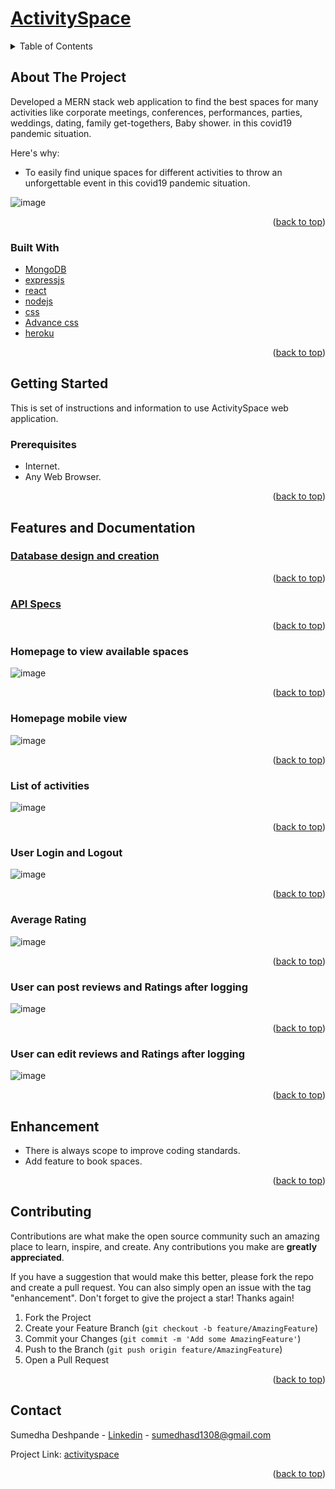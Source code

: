 <div id="top"></div>

# [ActivitySpace](https://activityspace.herokuapp.com/)<br>
<!-- TABLE OF CONTENTS -->
<details>
  <summary>Table of Contents</summary>
  <ol>
    <li>
      <a href="#about-the-project">About The Project</a>
      <ul>
        <li><a href="#built-with">Built With</a></li>
      </ul>
    </li>
    <li>
      <a href="#getting-started">Getting Started</a>
      <ul>
        <li><a href="#prerequisites">Prerequisites</a></li>
        <li>
            <details>
               <summary><a href="#features">Features and Documentation</a></summary>
                  <ul>
		     <li><a href="#Database-design-and-creation">Database design and creation</a></li>
		     <li><a href="#API-Specs">API Specs</a></li>
                     <li><a href="#Homepage-to-view-available-spaces">Homepage to view available spaces</a></li>
                     <li><a href="#Homepage-mobile-view">Homepage mobile view</a></li>
                     <li><a href="#List-of-activities">List of activities</a></li>
		     <li><a href="#User-Login-and-Logout">User Login and Logout</a></li>
		     <li><a href="#Average-Rating">Average Rating</a></li>
		     <li><a href="#User-can-post-reviews-and-Ratings-after-logging">User can post reviews and Ratings after logging</a></li>
		     <li><a href="#User-can-edit-reviews-and-Ratings-after-logging">User can edit reviews and Ratings after logging</a></li>
                  </ul>
            </details>
	</li>		
      </ul>
    </li>
    <li><a href="#Enhancement">Enhancement</a></li>
    <li><a href="#contributing">Contributing</a></li>
    <li><a href="#contact">Contact</a></li>
  </ol>
</details>


<!-- ABOUT THE PROJECT -->
## About The Project

Developed a MERN stack web application to find the best spaces for many activities like corporate meetings, conferences, performances, parties, weddings, dating, family get-togethers, Baby shower. in this covid19 pandemic situation.

Here's why:
* To easily find unique spaces for different activities to throw an unforgettable event in this covid19 pandemic situation.

![image](https://github.com/sumedha1308/activityspace/blob/review_rating/public/Screenshots/Homepage-desktop.jpg)

<p align="right">(<a href="#top">back to top</a>)</p>


### Built With

* [MongoDB](https://www.mongodb.com/)
* [expressjs](http://expressjs.com/)
* [react](https://reactjs.org/)
* [nodejs](https://nodejs.org/en/docs/)
* [css](https://devdocs.io/css/)
* [Advance css](https://css-tricks.com/snippets/css/)
* [heroku](https://dashboard.heroku.com/login)

<p align="right">(<a href="#top">back to top</a>)</p>

<!-- GETTING STARTED -->
## Getting Started

This is set of instructions and information to use ActivitySpace web application.

### Prerequisites

* Internet.
* Any Web Browser.

<p align="right">(<a href="#top">back to top</a>)</p>

## Features and Documentation

### [Database design and creation](https://github.com/sumedha1308/activityspace/blob/master/documentation/db-design.md)<br>

<p align="right">(<a href="#top">back to top</a>)</p>

### [API Specs](https://github.com/sumedha1308/activityspace/blob/master/documentation/api-specs.md)<br>

<p align="right">(<a href="#top">back to top</a>)</p>

### Homepage to view available spaces

![image](https://github.com/sumedha1308/activityspace/blob/review_rating/public/Screenshots/Homapage-date.jpg)

<p align="right">(<a href="#top">back to top</a>)</p>

### Homepage mobile view

![image](https://github.com/sumedha1308/activityspace/blob/review_rating/public/Screenshots/Homepage_mobile_view.png)

<p align="right">(<a href="#top">back to top</a>)</p>

### List of activities

![image](https://github.com/sumedha1308/activityspace/blob/review_rating/public/Screenshots/Activities_list.png)

<p align="right">(<a href="#top">back to top</a>)</p>

### User Login and Logout 

![image](https://github.com/sumedha1308/activityspace/blob/review_rating/public/Screenshots/login-logou-user.png)

<p align="right">(<a href="#top">back to top</a>)</p>

### Average Rating

![image](https://github.com/sumedha1308/activityspace/blob/review_rating/public/Screenshots/Avg_rating.jpg)

<p align="right">(<a href="#top">back to top</a>)</p>

### User can post reviews and Ratings after logging

![image](https://github.com/sumedha1308/activityspace/blob/review_rating/public/Screenshots/submit_review_rating.jpg)

<p align="right">(<a href="#top">back to top</a>)</p>

### User can edit reviews and Ratings after logging

![image](https://github.com/sumedha1308/activityspace/blob/review_rating/public/Screenshots/edit_review_rating.png)

<p align="right">(<a href="#top">back to top</a>)</p>

<!-- Enhancement -->
## Enhancement

* There is always scope to improve coding standards.
* Add feature to book spaces.

<p align="right">(<a href="#top">back to top</a>)</p>

<!-- CONTRIBUTING -->
## Contributing

Contributions are what make the open source community such an amazing place to learn, inspire, and create. Any contributions you make are **greatly appreciated**.

If you have a suggestion that would make this better, please fork the repo and create a pull request. You can also simply open an issue with the tag "enhancement".
Don't forget to give the project a star! Thanks again!

1. Fork the Project
2. Create your Feature Branch (`git checkout -b feature/AmazingFeature`)
3. Commit your Changes (`git commit -m 'Add some AmazingFeature'`)
4. Push to the Branch (`git push origin feature/AmazingFeature`)
5. Open a Pull Request

<p align="right">(<a href="#top">back to top</a>)</p>


<!-- CONTACT -->
## Contact

Sumedha Deshpande - [Linkedin](https://www.linkedin.com/in/sumedha1308/) - sumedhasd1308@gmail.com

Project Link: [activityspace](https://github.com/sumedha1308/activityspace)

<p align="right">(<a href="#top">back to top</a>)</p>
